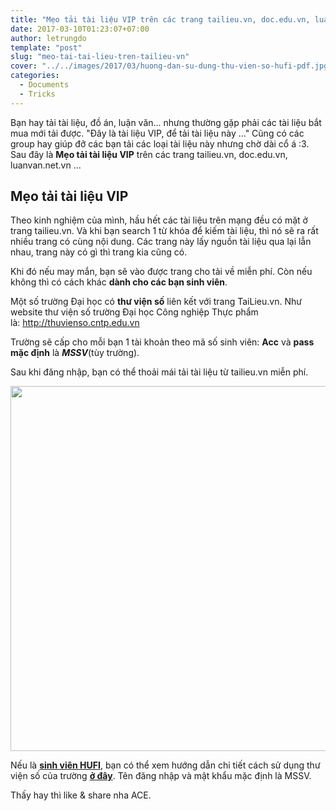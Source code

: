 ```yaml
---
title: "Mẹo tải tài liệu VIP trên các trang tailieu.vn, doc.edu.vn, luanvan.net.vn"
date: 2017-03-10T01:23:07+07:00
author: letrungdo
template: "post"
slug: "meo-tai-tai-lieu-tren-tailieu-vn"
cover: "../../images/2017/03/huong-dan-su-dung-thu-vien-so-hufi-pdf.jpg"
categories:
  - Documents
  - Tricks
---
```


Bạn hay tải tài liệu, đồ án, luận văn... nhưng thường gặp phải các tài liệu bắt mua mới tải được. "Đây là tài liệu VIP, để tải tài liệu này ..." Cũng có các group hay giúp đỡ các bạn tải các loại tài liệu này nhưng chờ dài cổ á :3. Sau đây là **Mẹo tải tài liệu VIP** trên các trang tailieu.vn, doc.edu.vn, luanvan.net.vn ...

## **Mẹo tải tài liệu VIP**

Theo kinh nghiệm của mình, hầu hết các tài liệu trên mạng đều có mặt ở trang tailieu.vn. Và khi bạn search 1 từ khóa để kiếm tài liệu, thì nó sẽ ra rất nhiều trang có cùng nội dung. Các trang này lấy nguồn tài liệu qua lại lẫn nhau, trang này có gì thì trang kia cũng có.

Khi đó nếu may mắn, bạn sẽ vào được trang cho tải về miễn phí. Còn nếu không thì có cách khác **dành cho các bạn sinh viên**.

Một số trường Đại học có **thư viện số** liên kết với trang TaiLieu.vn. Như website thư viện số trường Đại học Công nghiệp Thực phẩm là: <a href="http://thuvienso.cntp.edu.vn/" target="_blank" rel="noopener">http://thuvienso.cntp.edu.vn</a>

Trường sẽ cấp cho mỗi bạn 1 tài khoản theo mã số sinh viên: **Acc** và **pass mặc định** là _**MSSV**_(tùy trường).

Sau khi đăng nhập, bạn có thể thoải mái tải tài liệu từ tailieu.vn miễn phí.

<img class="aligncenter size-full wp-image-1895" src="/media/2017/03/meo-tai-tai-lieu-vip.png" alt="" width="1101" height="584" srcset="/media/2017/03/meo-tai-tai-lieu-vip.png 1101w, /media/2017/03/meo-tai-tai-lieu-vip-768x407.png 768w" sizes="(max-width: 1101px) 100vw, 1101px" />

Nếu là <a href="/hufi" target="_blank" rel="noopener"><strong>sinh viên HUFI</strong></a>, bạn có thể xem hướng dẫn chi tiết cách sử dụng thư viện số của trường <a href="https://drive.google.com/file/d/10PB67ceWqRPMDsFynr-aBc0o9-mTbYPP/view?usp=sharing" target="_blank" rel="noopener"><strong>ở đây</strong></a>. Tên đăng nhập và mật khẩu mặc định là MSSV.

Thấy hay thì like & share nha ACE.
